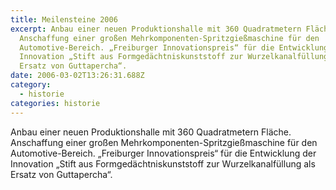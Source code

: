 ```yaml
---
title: Meilensteine 2006
excerpt: Anbau einer neuen Produktionshalle mit 360 Quadratmetern Fläche.
  Anschaffung einer großen Mehrkomponenten-Spritzgießmaschine für den
  Automotive-Bereich. „Freiburger Innovationspreis“ für die Entwicklung der
  Innovation „Stift aus Formgedächtniskunststoff zur Wurzelkanalfüllung als
  Ersatz von Guttapercha“.
date: 2006-03-02T13:26:31.688Z
category:
  - historie
categories: historie
---
```

Anbau einer neuen Produktionshalle mit 360 Quadratmetern Fläche. Anschaffung einer großen Mehrkomponenten-Spritzgießmaschine für den Automotive-Bereich. „Freiburger Innovationspreis“ für die Entwicklung der Innovation „Stift aus Formgedächtniskunststoff zur Wurzelkanalfüllung als Ersatz von Guttapercha“.
